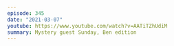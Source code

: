 ```yaml
---
episode: 345
date: "2021-03-07"
youtube: https://www.youtube.com/watch?v=AATiTZhUdiM
summary: Mystery guest Sunday, Ben edition
---
```

